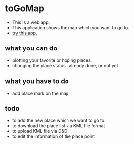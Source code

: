 # toGoMap
* This is a web app.
* This application shows the map which you want to go to.
* [try this app.](http://boomin614.github.io/toGoMap/)

## what you can do

* plotting your favorite or hoping places.
* changing the place status : already done, or not yet

## what you have to do

* add place mark on the map


## todo

* to add the new place which we want to go to.
* to download the place list via KML file format
* to upload KML file via D&D
* to edit the information of the place point
